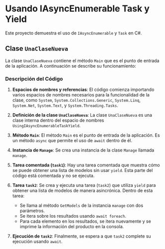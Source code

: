 # Usando IAsyncEnumerable Task y Yield

Este proyecto demuestra el uso de `IAsyncEnumerable` y `Task` en C#.

## Clase `UnaClaseNueva`

La clase `UnaClaseNueva` contiene el método `Main` que es el punto de entrada de la aplicación. A continuación se describe su funcionamiento:

### Descripción del Código

1. **Espacios de nombres y referencias**: El código comienza importando varios espacios de nombres necesarios para la funcionalidad de la clase, como `System`, `System.Collections.Generic`, `System.Linq`, `System.Net`, `System.Text`, y `System.Threading.Tasks`.

2. **Definición de la clase `UnaClaseNueva`**: La clase `UnaClaseNueva` es una clase interna dentro del espacio de nombres `UsingIAsyncEnumerableTaskYield`.

3. **Método `Main`**: El método `Main` es el punto de entrada de la aplicación. Es un método `async` que permite el uso de `await` dentro de él.

4. **Instancia de `Manage`**: Se crea una instancia de la clase `Manage` llamada `manage`.

5. **Tarea comentada (`task1`)**: Hay una tarea comentada que muestra cómo se puede obtener una lista de modelos sin usar `yield`. Esta parte del código está comentada y no se ejecuta.

6. **Tarea `task2`**: Se crea y ejecuta una tarea (`task2`) que utiliza `yield` para obtener una lista de modelos de manera asincrónica. Dentro de esta tarea:
   - Se llama al método `GetModels` de la instancia `manage` con dos parámetros.
   - Se itera sobre los resultados usando `await foreach`.
   - Para cada elemento en los resultados, se itera nuevamente y se imprime la información del producto en la consola.

7. **Ejecución de `task2`**: Finalmente, se espera a que `task2` complete su ejecución usando `await`.
